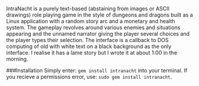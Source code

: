 IntraNacht is a purely text-based (abstaining from images or ASCII drawings) role playing game in the style of dungeons and dragons
built as a Linux application with a random story arc and a monetary and health system. The gameplay revolves around various enemies
and situations appearing and the unnamed narrator giving the player several choices and the player types their selection.
The interface is a callback to DOS computing of old with white text on a black background as the only interface. I realise it has a lame story but I wrote it at about 1:00 in the morning.

###Installation
Simply enter: ```gem install intranacht``` into your terminal. If you recieve a permissions error, use: ```sudo gem install intranacht```.

